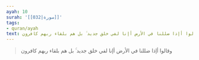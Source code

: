 ```yaml
---
ayah: 10
surah: '[[032|سورة]]'
tags:
- quran/ayah
text: وقالوا أإذا ضللنا في الأرض أإنا لفي خلق جديد ۚ بل هم بلقاء ربهم كافرون
---
```

> وقالوا أإذا ضللنا في الأرض أإنا لفي خلق جديد ۚ بل هم بلقاء ربهم كافرون
